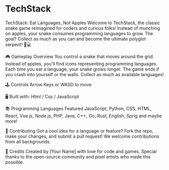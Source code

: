 # TechStack

TechStack: Eat Languages, Not Apples
Welcome to TechStack, the classic snake game reimagined for coders and curious folks! Instead of munching on apples, your snake consumes programming languages to grow. The goal? Collect as much as you can and become the ultimate polyglot serpent! 🧠💻

🎮 Gameplay Overview
You control a snake that moves around the grid.
Instead of apples, you'll find icons representing programming languages.
Each time you eat a language, your snake grows longer.
The game ends if you crash into yourself or the walls.
Collect as much as available languages!

🕹️ Controls
Arrow Keys or WASD to move

🖥️ Built with:
Html / Css / JavaScript

📚 Programming Languages Featured
JavaScript, Python, CSS, HTML, React, Vue.js, Node.js, PHP, Java, C++, Go, Rust, English, Sprig and maybe more!

🤝 Contributing
Got a cool idea for a language or feature? Fork the repo, make your changes, and submit a pull request! We welcome contributions from all backgrounds.

💬 Credits
Created by [Your Name] with love for code and games. Special thanks to the open-source community and pixel artists who made this possible.
